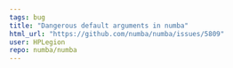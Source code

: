 ```yaml
---
tags: bug
title: "Dangerous default arguments in numba"
html_url: "https://github.com/numba/numba/issues/5809"
user: HPLegion
repo: numba/numba
---
```


